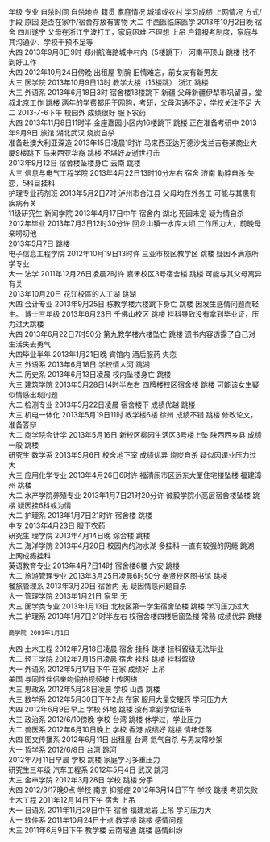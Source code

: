 年级	专业	自杀时间	自杀地点	籍贯	家庭情况	城镇或农村	学习成绩	上网情况	方式/手段	原因	是否在家中/宿舍存放有害物
大二	中西医临床医学	2013年10月2日晚	宿舍	四川遂宁	父母在浙江宁波打工，家庭困难		不理想		上吊	户籍报考制度，家庭与其沟通少、学校干预不足等	
大四		2013年9月8日9时	郑州航海路城中村内（5楼跳下）	河南平顶山					跳楼	找不到好工作	
大四		2012年10月24日傍晚	出租屋						割腕	旧情难忘，前女友有新男友	
大三	医学院	2013年10月9日13时	教学大楼（15楼跳）	浙江					跳楼		
大三	外语系	2013年6月18日3时	宿舍楼13楼跳下	新疆	父母新疆伊犁市巩留县，堂叔北京工作				跳楼	两年的学费都用于网购，考研，父母沟通不足，学校关注不足	
大二		2013-7-6下午	校园外				成绩很好		服下农药		
大四		2013年11月8日11时半	金座嘉园小区内16楼跳下						跳楼	正在准备考研中	
		2013年9月9日	旅馆	湖北武汉					烧炭自杀		
准备赴澳大利亚深造		2013年15日凌晨1时许	马来西亚达万德沙戈兰吉巷某商业大厦9楼跳下	马来西亚华裔					跳楼	不堪好友逝世打击	
		2013年9月12日	宿舍楼坠楼身亡	云南					跳楼		
大三	信息与电气工程学院	2013年4月22日13时10分左右	宿舍	济南					勒脖自杀	失恋，5科目挂科	
	护理专业药剂班	2013年5月2日7时		泸州市合江县	父母均在外务工					可能与其患有疾病有关	
11级研究生	新闻学院	2013年4月17日中午	宿舍内	湖北						死因未定 疑为情自杀	
2012年毕业		2013年7月3日12时30分许	回龙山镇一水库大坝							工作压力大，前晚母亲唠叨他	
		2013年5月7日							跳楼		
	电子信息工程学院	2012年10月19日13时许	三亚市校区教学区						跳楼	疑因不满意所学专业	
大一	法学	2011年12月26日凌晨2时许	嘉禾校区3号宿舍楼						跳楼	可能与其父母离异有关	
		2013年10月20日	花江校區的人工湖						跳湖		
大四	会计专业	2013年9月25日	栋教学楼六楼跳下身亡						跳楼	因发生感情问题而轻生。	
博士三年级		2013年6月23日	千佛山校区						跳楼	挂科导致没有拿到毕业证，压力过大跳楼	
大四		2013年6月22日7时50分	第九教学楼六楼坠亡						跳楼	遗书内容透露了自己对生活失去勇气	
大四毕业半年		2013年1月21日晚	宾馆内						酒后服药	失恋	
大三	外语系	2013年6月18日	学校情人河						跳湖		
大二	历史系	2013年6月13日凌晨	校内坠楼身亡						跳楼		
大三	建筑学院	2013年5月28日14时半左右	四牌楼校区宿舍楼						跳楼	可能该女生疑似情感出现问题	
大二	检测专业	2013年5月22日凌晨	宿舍楼下				成绩优越		跳楼		
大三	机电一体化	2013年5月19日11时	教学楼6楼	徐州			成绩不错		跳楼	修改论文，准备答辩	
大二	商学院会计学	2013年5月16日	新校区柳园生活区3号楼上坠	陕西西乡县			成绩一般		跳楼		
研究生	数学系	2013年5月6日	校舍地下室				成绩优异		烧炭自杀	疑似因课业压力过大	
大三	应用化学专业	2013年4月26日6时许	福清闹市区远东大厦住宅楼坠楼	福建漳州					跳楼		
大二	水产学院养殖专业	2013年1月7日21时20分许	诚毅学院小高层宿舍楼坠楼						跳楼	疑因挂6科或为情	
大二	护理系	2013年1月7日21时许	宿舍楼						跳楼		
中专		2013年4月23日							服下农药		
研究生	理学院	2013年4月14日晚	综合楼						跳楼		
大二	海洋学院	2013年4月20日	校园内的沕水湖				多挂科	一直有较强的网瘾	跳湖	上网成瘾挂科	
	英语教育专业	2013年4月7日14时	宿舍楼6楼	六安					跳楼		
大二	旅游管理专业	2013年3月25日凌晨6时50分	奉贤校区图书馆						跳楼		
	餐旅管理系	2013年3月20日	宿舍内						无	疑因情感问题自杀	
大一	管理学院	2013年1月21日	家里						无		
大三	医学类专业	2013年1月13日	北校区第一学生宿舍坠楼						跳楼	学习压力过大	
大二	护理系	2013年1月7日21时半左右	校宿舍楼四楼后窗坠楼	常熟			成绩优异		跳楼		
											
	商学院	2001年1月1日									
大四	土木工程	2012年7月18日凌晨	宿舍				挂科		跳楼	挂科留级无法毕业	
大二	轻工学院	2012年7月15日凌晨	宿舍				挂科		跳楼	挂科留级	
大一	外语系	2012年5月17日下午	在家				成绩好		上吊		
				美国						与同性伴侣亲吻偷拍视频被上传网络	
大三	思政系	2012年5月28日凌晨	学校	山西					跳楼		
大三	数学系	2012年5月30日下午2点	在家						服用大量安眠药	学习压力大	
大四		2012年6月9日早上	学校	外地					跳楼	没有拿到学位证书	
大三	政治系	2012/6/10傍晚	学校	台湾					跳楼	休学过，学业压力	
大二	兽医系	2012年6月10日晚上	学校	香港			成绩好		跳楼	情绪低落	
大四	图文传播系	2012年6月11日	出租屋	台湾					氦气自杀	与男友常吵架	
大一	哲学系	2012/6/8日		台湾					跳河		
		2012年7月11日早晨	学校						跳楼	家庭学习多重压力	
研究生三年级	汽车工程系	2012年5月4日		武汉					跳河		
大三	金审学院	2012年3月28日	学校						跳楼	分手	
大四		2012/3/17晚9点	学校	南京						抑郁症	
		2012年3月14日下午	学校						跳楼	考研失败	
	土木工程	2011年12月14日下午	宿舍						上吊		
大一	日语系	2011年11月29日中午	宿舍	福建龙岩					上吊	学习压力大	
大一	软件系	2011年10月24日十点	教学楼						跳楼	感情问题	
大三		2011年6月9日下午	教学楼	云南昭通					跳楼	感情纠纷	
											
											
